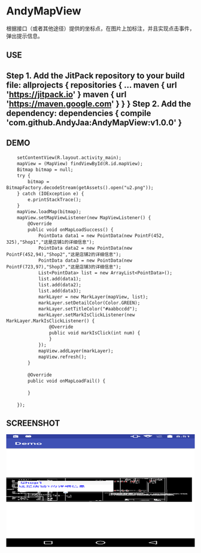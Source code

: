# AndyMapView
根据接口（或者其他途径）提供的坐标点，在图片上加标注，并且实现点击事件，弹出提示信息。

USE
---------------------------
Step 1. Add the JitPack repository to your build file:
allprojects {
		repositories {
			...
			maven { url 'https://jitpack.io' }
			maven { url 'https://maven.google.com' }
		}
	}
Step 2. Add the dependency:
dependencies {
	        compile 'com.github.AndyJaa:AndyMapView:v1.0.0'
	}
---------------------------------

DEMO
---------------------------

        setContentView(R.layout.activity_main);
        mapView = (MapView) findViewById(R.id.mapView);
        Bitmap bitmap = null;
        try {
            bitmap = BitmapFactory.decodeStream(getAssets().open("u2.png"));
        } catch (IOException e) {
            e.printStackTrace();
        }
        mapView.loadMap(bitmap);
        mapView.setMapViewListener(new MapViewListener() {
            @Override
            public void onMapLoadSuccess() {
                PointData data1 = new PointData(new PointF(452, 325),"Shop1","这是店铺1的详细信息");
                PointData data2 = new PointData(new PointF(452,94),"Shop2","这是店铺2的详细信息");
                PointData data3 = new PointData(new PointF(723,97),"Shop3","这是店铺3的详细信息");
                List<PointData> list = new ArrayList<PointData>();
                list.add(data1);
                list.add(data2);
                list.add(data3);
                markLayer = new MarkLayer(mapView, list);
                markLayer.setDetailColor(Color.GREEN);
                markLayer.setTitleColor("#aabbccdd");
                markLayer.setMarkIsClickListener(new MarkLayer.MarkIsClickListener() {
                    @Override
                    public void markIsClick(int num) {
                    }
                });
                mapView.addLayer(markLayer);
                mapView.refresh();
            }
        
            @Override
            public void onMapLoadFail() {

            }

        });

SCREENSHOT
------------------
<img src="https://github.com/AndyJaa/AndyMapView/blob/master/demo.png" width="550" height="300"/>
